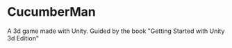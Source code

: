 # CucumberMan
A 3d game made with Unity. Guided by the book "Getting Started with Unity 3d Edition"
